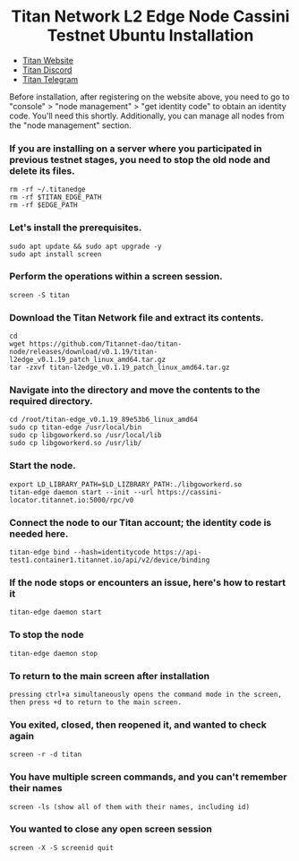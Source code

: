 <h1 align="center"> Titan Network L2 Edge Node Cassini Testnet Ubuntu Installation </h1>

* [Titan Website](https://test1.titannet.io/login)<br>
* [Titan Discord](https://discord.com/invite/titannet)<br>
* [Titan Telegram](https://t.me/titannet_dao)<br>

Before installation, after registering on the website above, you need to go to "console" > "node management" > "get identity code" to obtain an identity code. You'll need this shortly. Additionally, you can manage all nodes from the "node management" section.

### If you are installing on a server where you participated in previous testnet stages, you need to stop the old node and delete its files.
```
rm -rf ~/.titanedge 
rm -rf $TITAN_EDGE_PATH 
rm -rf $EDGE_PATH 
```
### Let's install the prerequisites.
```
sudo apt update && sudo apt upgrade -y
sudo apt install screen
```

### Perform the operations within a screen session.
```
screen -S titan
```

### Download the Titan Network file and extract its contents.
```
cd
wget https://github.com/Titannet-dao/titan-node/releases/download/v0.1.19/titan-l2edge_v0.1.19_patch_linux_amd64.tar.gz
tar -zxvf titan-l2edge_v0.1.19_patch_linux_amd64.tar.gz
```

### Navigate into the directory and move the contents to the required directory.
```
cd /root/titan-edge_v0.1.19_89e53b6_linux_amd64
sudo cp titan-edge /usr/local/bin
sudo cp libgoworkerd.so /usr/local/lib
sudo cp libgoworkerd.so /usr/lib/
```

### Start the node.
```
export LD_LIBRARY_PATH=$LD_LIZBRARY_PATH:./libgoworkerd.so
titan-edge daemon start --init --url https://cassini-locator.titannet.io:5000/rpc/v0
```

### Connect the node to our Titan account; the identity code is needed here.
```
titan-edge bind --hash=identitycode https://api-test1.container1.titannet.io/api/v2/device/binding
```

### If the node stops or encounters an issue, here's how to restart it
```
titan-edge daemon start
```

### To stop the node
```
titan-edge daemon stop
```

### To return to the main screen after installation
```
pressing ctrl+a simultaneously opens the command mode in the screen, then press +d to return to the main screen.
```

### You exited, closed, then reopened it, and wanted to check again
```
screen -r -d titan
```

### You have multiple screen commands, and you can't remember their names
```
screen -ls (show all of them with their names, including id) 
```

### You wanted to close any open screen session
```
screen -X -S screenid quit
```
